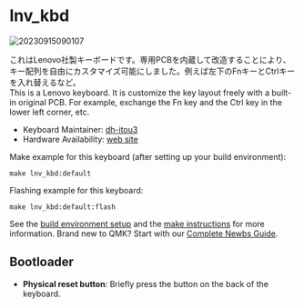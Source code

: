 # lnv_kbd

![20230915090107](https://github.com/dh-itou3/keyboards/assets/36159060/cb29668e-a84a-44da-8f51-293552dc4c81)

これはLenovo社製キーボードです。専用PCBを内蔵して改造することにより、キー配列を自由にカスタマイズ可能にしました。例えば左下のFnキーとCtrlキーを入れ替えるなど。  
This is a Lenovo keyboard. It is customize the key layout freely with a built-in original PCB. For example, exchange the Fn key and the Ctrl key in the lower left corner, etc.  

* Keyboard Maintainer: [dh-itou3](https://github.com/dh-itou3)
* Hardware Availability: [web site](https://shk-maker.hatenablog.jp/entry/2023/09/23/221256)

Make example for this keyboard (after setting up your build environment):

    make lnv_kbd:default

Flashing example for this keyboard:

    make lnv_kbd:default:flash

See the [build environment setup](https://docs.qmk.fm/#/getting_started_build_tools) and the [make instructions](https://docs.qmk.fm/#/getting_started_make_guide) for more information. Brand new to QMK? Start with our [Complete Newbs Guide](https://docs.qmk.fm/#/newbs).

## Bootloader

* **Physical reset button**: Briefly press the button on the back of the keyboard.
